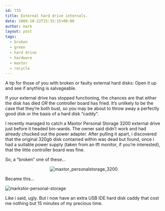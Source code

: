 ```yaml
---
id: 735
title: External hard drive internals.
date: 2009-10-22T15:35:15+00:00
author: mark
layout: post
tags:
  - broken
  - green
  - hard drive
  - hardware
  - maxtor
  - recycle
---
```

A tip for those of you with broken or faulty external hard disks: Open it up and see if anything is salvageable.

If your external drive has stopped functioning, the chances are that either the disk has died _OR_ the controller board has fried. It&#8217;s unlikely to be the case that they&#8217;re both bust, so you may be about to throw away a perfectly good disk or the basis of a hard disk &#8220;caddy&#8221;.

I recently managed to catch a Maxtor Personal Storage 3200 external drive just before it headed bin-wards. The owner said didn&#8217;t work and had already chucked out the power adapter. After pulling it apart, i discovered that the original 320gb disk contained within was dead but found, once i had a suitable power supply (taken from an tft monitor, if you&#8217;re interested), that the little controller board was fine.

So, a &#8220;broken&#8221; one of these&#8230;

<p style="text-align: center;">
  <img class="size-full wp-image-736 aligncenter" title="maxtor_personalstorage_3200" src="/images/fromwp/2009/10/maxtor_personalstorage_3200.jpg" alt="maxtor_personalstorage_3200" width="300" height="225" srcset="/images/fromwp/2009/10/maxtor_personalstorage_3200.jpg 500w, /images/fromwp/2009/10/maxtor_personalstorage_3200-300x225.jpg 300w" sizes="(max-width: 300px) 100vw, 300px" />
</p>

<p style="text-align: left;">
  Became this&#8230;
</p>

<p style="text-align: left;">
  <img class="size-full wp-image-737 aligncenter" title="markstor-personal-storage" src="/images/fromwp/2009/10/markstor-personal-storage.jpg" alt="markstor-personal-storage" width="300" height="225" srcset="/images/fromwp/2009/10/markstor-personal-storage.jpg 500w, /images/fromwp/2009/10/markstor-personal-storage-300x225.jpg 300w" sizes="(max-width: 300px) 100vw, 300px" />
</p>

<p style="text-align: left;">
  Like i said, ugly. But i now have an extra USB IDE hard disk caddy that cost me nothing but 15 minutes of my precious time.
</p>